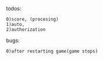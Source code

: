 todos:

    0)score, (procesing)
    1)auto,
    2)authorization
bugs:
    
    0)after restarting game(game stops)